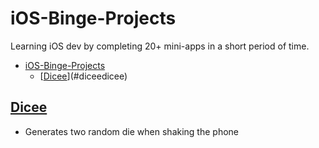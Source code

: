 # iOS-Binge-Projects
Learning iOS dev by completing 20+ mini-apps in a short period of time.

<!-- TOC depthFrom:1 depthTo:6 withLinks:1 updateOnSave:1 orderedList:0 -->

- [iOS-Binge-Projects](#ios-binge-projects)
	- [[Dicee](/Dicee)](#diceedicee)

<!-- /TOC -->

## [Dicee](/Dicee)
- Generates two random die when shaking the phone
